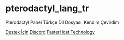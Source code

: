 # pterodactyl_lang_tr
Pterodactyl Panel Türkçe Dil Dosyası. Kendim Çevirdim

[Destek İçin](https://fastuptime.com)
[Discord](https://fastuptime.com/discord)
[FasterHost Technology](https://fasterhost.tech/)
